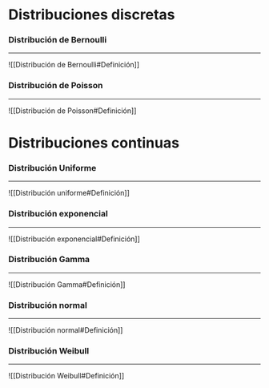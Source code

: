 # Distribuciones discretas

### Distribución de Bernoulli
---
![[Distribución de Bernoulli#Definición]]

### Distribución de Poisson
---
![[Distribución de Poisson#Definición]]


# Distribuciones continuas

### Distribución Uniforme
---
![[Distribución uniforme#Definición]]

### Distribución exponencial
---
![[Distribución exponencial#Definición]]

### Distribución Gamma
---
![[Distribución Gamma#Definición]]

### Distribución normal
---
![[Distribución normal#Definición]]

### Distribución Weibull
---
![[Distribución Weibull#Definición]]